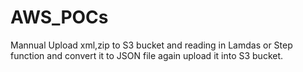 # AWS_POCs
Mannual Upload xml,zip to S3 bucket and reading in Lamdas or Step function and convert it to JSON file again upload it into S3 bucket.
